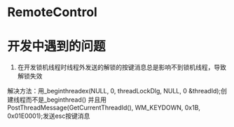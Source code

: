 # RemoteControl

# 开发中遇到的问题

1. 在开发锁机线程时线程外发送的解锁的按键消息总是影响不到锁机线程，导致解锁失效

解决方法：用_beginthreadex(NULL, 0, threadLockDlg, NULL, 0 &threadId);创建线程而不是_beginthread()
并且用PostThreadMessage(GetCurrentThreadId(), WM_KEYDOWN, 0x1B, 0x01E0001);发送esc按键消息
